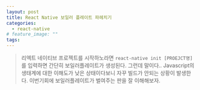 ```yaml
---
layout: post
title: React Native 보일러 플레이트 파헤치기
categories:
  - react-native
# feature_image: ""
tags:
---
```

> 리엑트 네이티브 프로젝트를 시작하노라면 `react-native init [PROEJCT명]`를 입력하면 간단히 보일러플레이트가 생성된다. 그런데 말이다.. Javascript의 생태계에 대한 이해도가 낮은 상태이다보니 자꾸 빌드가 안되는 상황이 발생한다. 이번기회에 보일러플레이트가 벌여주는 판을 잘 이해해보자.
